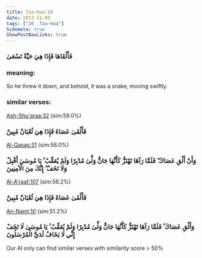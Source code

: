 ```yaml
---
title: Taa-Haa:20
date: 2013-11-05
tags: ["20 .Taa-Haa"]
hidemeta: true 
ShowPostNavLinks: true 
---
```

### فَأَلْقَاهَا فَإِذَا هِيَ حَيَّةٌ تَسْعَىٰ
### meaning: 
So he threw it down, and behold, it was a snake, moving swiftly.
### similar verses: 

[Ash-Shu'araa:32](/26/32) (sim:59.0%)

### فَأَلْقَىٰ عَصَاهُ فَإِذَا هِيَ ثُعْبَانٌ مُبِينٌ

[Al-Qasas:31](/28/31) (sim:58.0%)

### وَأَنْ أَلْقِ عَصَاكَ ۖ فَلَمَّا رَآهَا تَهْتَزُّ كَأَنَّهَا جَانٌّ وَلَّىٰ مُدْبِرًا وَلَمْ يُعَقِّبْ ۚ يَا مُوسَىٰ أَقْبِلْ وَلَا تَخَفْ ۖ إِنَّكَ مِنَ الْآمِنِينَ

[Al-A'raaf:107](/7/107) (sim:56.2%)

### فَأَلْقَىٰ عَصَاهُ فَإِذَا هِيَ ثُعْبَانٌ مُبِينٌ

[An-Naml:10](/27/10) (sim:51.2%)

### وَأَلْقِ عَصَاكَ ۚ فَلَمَّا رَآهَا تَهْتَزُّ كَأَنَّهَا جَانٌّ وَلَّىٰ مُدْبِرًا وَلَمْ يُعَقِّبْ ۚ يَا مُوسَىٰ لَا تَخَفْ إِنِّي لَا يَخَافُ لَدَيَّ الْمُرْسَلُونَ

Our AI only can find similar verses with similarity score > 50% 
